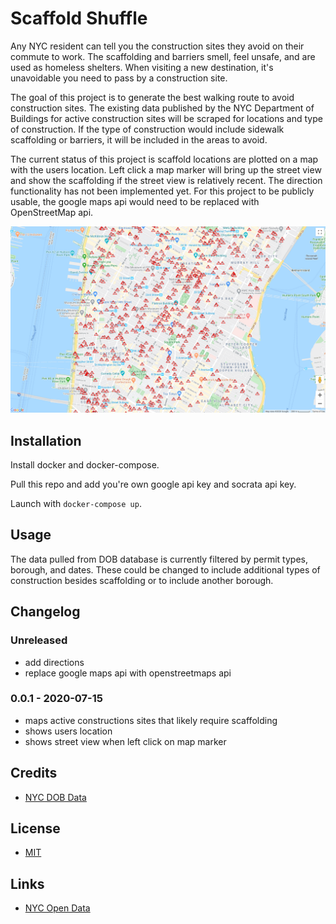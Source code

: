 # Scaffold Shuffle
Any NYC resident can tell you the construction sites they avoid on their commute to work. The scaffolding and barriers smell, feel unsafe, and are used as homeless shelters. When visiting a new destination, it's unavoidable you need to pass by a construction site.

The goal of this project is to generate the best walking route to avoid construction sites. The existing data published by the NYC Department of Buildings for active construction sites will be scraped for locations and type of construction. If the type of construction would include sidewalk scaffolding or barriers, it will be included in the areas to avoid.

The current status of this project is scaffold locations are plotted on a map with the users location. Left click a map marker will bring up the street view and show the scaffolding if the street view is relatively recent. The direction functionality has not been implemented yet. For this project to be publicly usable, the google maps api would need to be replaced with OpenStreetMap api.

![IMG showing map with scaffold locations](img.png)

## Installation
Install docker and docker-compose.

Pull this repo and add you're own google api key and socrata api key.

Launch with `docker-compose up`.

## Usage
The data pulled from DOB database is currently filtered by permit types, borough, and dates. These could be changed to include additional types of construction besides scaffolding or to include another borough.

## Changelog
### Unreleased
- add directions
- replace google maps api with openstreetmaps api

### 0.0.1 - 2020-07-15
- maps active constructions sites that likely require scaffolding
- shows users location
- shows street view when left click on map marker

## Credits
- [NYC DOB Data](https://data.cityofnewyork.us/Housing-Development/DOB-Permit-Issuance/ipu4-2q9a)

## License
- [MIT](https://en.wikipedia.org/wiki/MIT_License)

## Links
- [NYC Open Data](https://opendata.cityofnewyork.us/)
